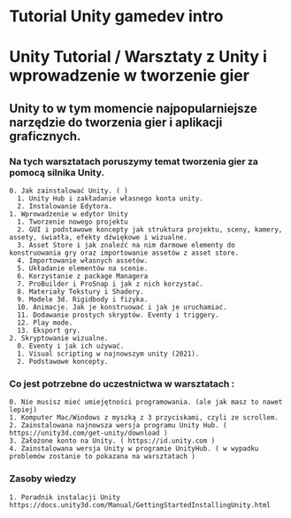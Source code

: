 # Tutorial Unity gamedev intro
Unity Tutorial / Warsztaty z Unity i wprowadzenie w tworzenie gier
==
## Unity to w tym momencie najpopularniejsze narzędzie do tworzenia gier i aplikacji graficznych. 

### Na tych warsztatach poruszymy temat tworzenia gier za pomocą silnika Unity.
    0. Jak zainstalować Unity. ( )
      1. Unity Hub i zakładanie własnego konta unity.
      2. Instalowanie Edytora.
    1. Wprowadzenie w edytor Unity
      1. Tworzenie nowego projektu 
      2. GUI i podstawowe koncepty jak struktura projektu, sceny, kamery, assety, światła, efekty dźwiękowe i wizualne.
      3. Asset Store i jak znaleźć na nim darmowe elementy do konstruowania gry oraz importowanie assetów z asset store.
      4. Importowanie własnych assetów.
      5. Układanie elementów na scenie.
      6. Korzystanie z package Managera
      7. ProBuilder i ProSnap i jak z nich korzystać.
      8. Materiały Tekstury i Shadery.
      9. Modele 3d. Rigidbody i fizyka.
      10. Animacje. Jak je konstruować i jak je uruchamiać.
      11. Dodawanie prostych skryptów. Eventy i triggery.
      12. Play mode.
      13. Eksport gry.
    2. Skryptowanie wizualne.
      0. Eventy i jak ich używać. 
      1. Visual scripting w najnowszym unity (2021).
      2. Podstawowe koncepty. 
 
### Co jest potrzebne do uczestnictwa w warsztatach :
    0. Nie musisz mieć umiejętności programowania. (ale jak masz to nawet lepiej)
    1. Komputer Mac/Windows z myszką z 3 przyciskami, czyli ze scrollem.
    2. Zainstalowana najnowsza wersja programu Unity Hub. ( https://unity3d.com/get-unity/download )
    3. Założone konto na Unity. ( https://id.unity.com )
    4. Zainstalowana wersja Unity w programie UnityHub. ( w wypadku problemów zostanie to pokazana na warsztatach )
### Zasoby wiedzy
    1. Poradnik instalacji Unity https://docs.unity3d.com/Manual/GettingStartedInstallingUnity.html
